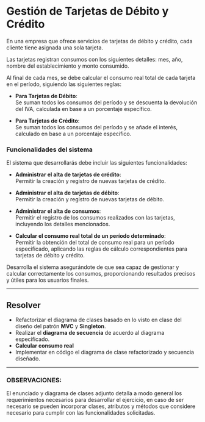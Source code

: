 # Gestión de Tarjetas de Débito y Crédito

En una empresa que ofrece servicios de tarjetas de débito y crédito, cada cliente tiene asignada una sola tarjeta.

Las tarjetas registran consumos con los siguientes detalles: mes, año, nombre del establecimiento y monto consumido.

Al final de cada mes, se debe calcular el consumo real total de cada tarjeta en el período, siguiendo las siguientes reglas:

- **Para Tarjetas de Débito**:  
  Se suman todos los consumos del período y se descuenta la devolución del IVA, calculada en base a un porcentaje específico.

- **Para Tarjetas de Crédito**:  
  Se suman todos los consumos del período y se añade el interés, calculado en base a un porcentaje específico.

### Funcionalidades del sistema

El sistema que desarrollarás debe incluir las siguientes funcionalidades:

- **Administrar el alta de tarjetas de crédito**:  
  Permitir la creación y registro de nuevas tarjetas de crédito.

- **Administrar el alta de tarjetas de débito**:  
  Permitir la creación y registro de nuevas tarjetas de débito.

- **Administrar el alta de consumos**:  
  Permitir el registro de los consumos realizados con las tarjetas, incluyendo los detalles mencionados.

- **Calcular el consumo real total de un período determinado**:  
  Permitir la obtención del total de consumo real para un período especificado, aplicando las reglas de cálculo correspondientes para tarjetas de débito y crédito.

Desarrolla el sistema asegurándote de que sea capaz de gestionar y calcular correctamente los consumos, proporcionando resultados precisos y útiles para los usuarios finales.

---

## Resolver

- Refactorizar el diagrama de clases basado en lo visto en clase del diseño del patrón **MVC** y **Singleton**.
- Realizar el **diagrama de secuencia** de acuerdo al diagrama especificado.
- **Calcular consumo real**
- Implementar en código el diagrama de clase refactorizado y secuencia diseñado.

---

### OBSERVACIONES:

El enunciado y diagrama de clases adjunto detalla a modo general los requerimientos necesarios para desarrollar el ejercicio, en caso de ser necesario se pueden incorporar clases, atributos y métodos que considere necesario para cumplir con las funcionalidades solicitadas.